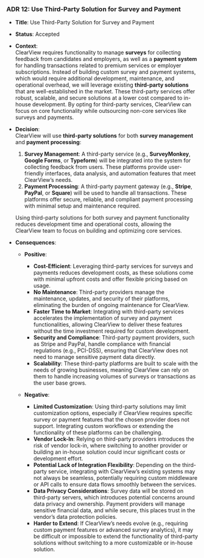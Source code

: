 ### ADR 12: Use Third-Party Solution for Survey and Payment

- **Title**: Use Third-Party Solution for Survey and Payment
- **Status**: Accepted
- **Context**:  
  ClearView requires functionality to manage **surveys** for collecting feedback from candidates and employers, as well as a **payment system** for handling transactions related to premium services or employer subscriptions. Instead of building custom survey and payment systems, which would require additional development, maintenance, and operational overhead, we will leverage existing **third-party solutions** that are well-established in the market. These third-party services offer robust, scalable, and secure solutions at a lower cost compared to in-house development. By opting for third-party services, ClearView can focus on core functionality while outsourcing non-core services like surveys and payments.

- **Decision**:  
  ClearView will use **third-party solutions** for both **survey management** and **payment processing**:
  1. **Survey Management**: A third-party service (e.g., **SurveyMonkey**, **Google Forms**, or **Typeform**) will be integrated into the system for collecting feedback from users. These platforms provide user-friendly interfaces, data analysis, and automation features that meet ClearView’s needs.
  2. **Payment Processing**: A third-party payment gateway (e.g., **Stripe**, **PayPal**, or **Square**) will be used to handle all transactions. These platforms offer secure, reliable, and compliant payment processing with minimal setup and maintenance required.

  Using third-party solutions for both survey and payment functionality reduces development time and operational costs, allowing the ClearView team to focus on building and optimizing core services.

- **Consequences**:
  - **Positive**:
    - **Cost-Efficient**: Leveraging third-party services for surveys and payments reduces development costs, as these solutions come with minimal upfront costs and offer flexible pricing based on usage.
    - **No Maintenance**: Third-party providers manage the maintenance, updates, and security of their platforms, eliminating the burden of ongoing maintenance for ClearView.
    - **Faster Time to Market**: Integrating with third-party services accelerates the implementation of survey and payment functionalities, allowing ClearView to deliver these features without the time investment required for custom development.
    - **Security and Compliance**: Third-party payment providers, such as Stripe and PayPal, handle compliance with financial regulations (e.g., PCI-DSS), ensuring that ClearView does not need to manage sensitive payment data directly.
    - **Scalability**: These third-party platforms are built to scale with the needs of growing businesses, meaning ClearView can rely on them to handle increasing volumes of surveys or transactions as the user base grows.

  - **Negative**:
    - **Limited Customization**: Using third-party solutions may limit customization options, especially if ClearView requires specific survey or payment features that the chosen provider does not support. Integrating custom workflows or extending the functionality of these platforms can be challenging.
    - **Vendor Lock-In**: Relying on third-party providers introduces the risk of vendor lock-in, where switching to another provider or building an in-house solution could incur significant costs or development effort.
    - **Potential Lack of Integration Flexibility**: Depending on the third-party service, integrating with ClearView’s existing systems may not always be seamless, potentially requiring custom middleware or API calls to ensure data flows smoothly between the services.
    - **Data Privacy Considerations**: Survey data will be stored on third-party servers, which introduces potential concerns around data privacy and ownership. Payment providers will manage sensitive financial data, and while secure, this places trust in the vendor’s data protection policies.
    - **Harder to Extend**: If ClearView’s needs evolve (e.g., requiring custom payment features or advanced survey analytics), it may be difficult or impossible to extend the functionality of third-party solutions without switching to a more customizable or in-house solution.